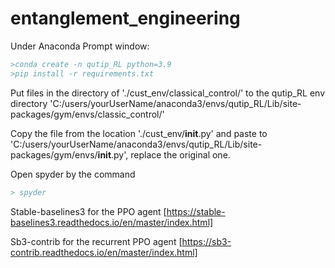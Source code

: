 # entanglement_engineering

Under Anaconda Prompt window:
```bibtex
>conda create -n qutip_RL python=3.9
>pip install -r requirements.txt
```
Put files in the directory of './cust_env/classical_control/' to the qutip_RL env directory 'C:/users/yourUserName/anaconda3/envs/qutip_RL/Lib/site-packages/gym/envs/classic_control/'

Copy the file from the location './cust_env/__init__.py' and paste to 'C:/users/yourUserName/anaconda3/envs/qutip_RL/Lib/site-packages/gym/envs/__init__.py', replace the original one.

Open spyder by the command
```bibtex
> spyder
```

Stable-baselines3 for the PPO agent [https://stable-baselines3.readthedocs.io/en/master/index.html]

Sb3-contrib for the recurrent PPO agent [https://sb3-contrib.readthedocs.io/en/master/index.html]



